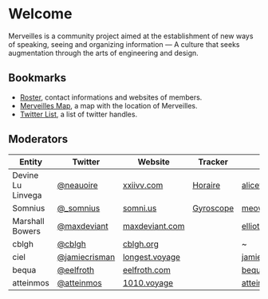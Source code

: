 # Welcome

Merveilles is a community project aimed at the establishment of new ways of speaking, seeing and organizing information — A culture that seeks augmentation through the arts of engineering and design. 

## Bookmarks

- [Roster](https://docs.google.com/spreadsheets/d/1exqwTC65prmAjL9UeQkwy-q6zUN1Inz7PaCAIr32iwg/edit?usp=sharing), contact informations and websites of members.
- [Merveilles Map](https://drive.google.com/open?id=1lvptOQshGziOsuNhGPlaQakrOTA), a map with the location of Merveilles.
- [Twitter List](https://twitter.com/neauoire/lists/merveilles), a list of twitter handles.

## Moderators

| Entity              | Twitter                                           | Website                                  | Tracker                                   | Email                                                              | GitHub                                          |
| ----                | -------                                           | -------                                  | -------                                   | -----                                                              | ------                                          |
| Devine Lu Linvega   | [@neauoire](https://twitter.com/neauoire)         | [xxiivv.com](http://xxiivv.com)          | [Horaire](http://wiki.xxiivv.com/journal) | [aliceffekt@gmail.com](mailto:aliceffekt@gmail.com)                | [neauoire](https://github.com/neauoire)         |
| Somnius             | [@_somnius](https://twitter.com/_somnius)         | [somni.us](https://somni.us)             | [Gyroscope](https://stats.somni.us)       | [meow@somni.us](mailto:meow@somni.us)                              | [SomniusTiger](https://github.com/SomniusTiger) |
| Marshall Bowers     | [@maxdeviant](https://twitter.com/maxdeviant)     | [maxdeviant.com](https://maxdeviant.com) |                                           | [elliott.codes@gmail.com](elliott.codes@gmail.com)                 | [maxdeviant](https://github.com/maxdeviant)     |
| cblgh               | [@cblgh](https://twitter.com/cblgh)               | [cblgh.org](https://cblgh.org)           |                                           | ~                                                                  | [cblgh](https://github.com/cblgh)               |
| ciel                | [@jamiecrisman](https://twitter.com/jamiecrisman) | [longest.voyage](http://longest.voyage)  |                                           | [jamie@longest.voyage](mailto:jamie@longest.voyage)                | [JamieCrisman](https://github.com/JamieCrisman) |
| bequa               | [@eelfroth](https://twitter.com/eelfroth)         | [eelfroth.com](http://www.eelfroth.com)  |                                           | [bequa@eelfroth.com](mailto:bequa@eelfroth.com)                    | [eelfroth](https://github.com/eelfroth)         |
| atteinmos           | [@atteinmos](https://twitter.com/atteinmos)       | [1010.voyage](http://1010.voyage)        |                                           | [atteinmos@0111.click](mailto:atteinmos@0111.click)                | [atteinmos](https://github.com/atteinmos)       |
